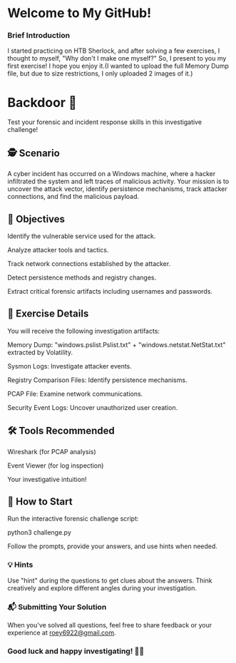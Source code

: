 # Welcome to My GitHub!

### Brief Introduction

I started practicing on HTB Sherlock, and after solving a few exercises, I thought to myself, "Why don't I make one myself?" So, I present to you my first exercise! I hope you enjoy it.(I wanted to upload the full Memory Dump file, but due to size restrictions, I only uploaded 2 images of it.)


# Backdoor 🚨

Test your forensic and incident response skills in this investigative
challenge!

## 🕵️ Scenario

A cyber incident has occurred on a Windows machine, where a hacker
infiltrated the system and left traces of malicious activity. Your
mission is to uncover the attack vector, identify persistence
mechanisms, track attacker connections, and find the malicious payload.

## 🎯 Objectives

Identify the vulnerable service used for the attack.

Analyze attacker tools and tactics.

Track network connections established by the attacker.

Detect persistence methods and registry changes.

Extract critical forensic artifacts including usernames and passwords.

## 🧩 Exercise Details

You will receive the following investigation artifacts:

Memory Dump: "windows.pslist.Pslist.txt" + "windows.netstat.NetStat.txt"  extracted by Volatility.

Sysmon Logs: Investigate attacker events.

Registry Comparison Files: Identify persistence mechanisms.

PCAP File: Examine network communications.

Security Event Logs: Uncover unauthorized user creation.

## 🛠️ Tools Recommended


Wireshark (for PCAP analysis)

Event Viewer (for log inspection)

Your investigative intuition!

## 🚀 How to Start

Run the interactive forensic challenge script:

python3 challenge.py

Follow the prompts, provide your answers, and use hints when needed.

### 💡 Hints

Use \"hint\" during the questions to get clues about the answers. Think
creatively and explore different angles during your investigation.

### 📬 Submitting Your Solution

When you\'ve solved all questions, feel free to share feedback or your
experience at roey6922@gmail.com.

### Good luck and happy investigating! 🕵️‍♂️

